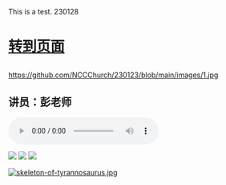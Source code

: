 This is a test.  230128

# [转到页面](https://nccchurch.github.io/test/)
##
https://github.com/NCCChurch/230123/blob/main/images/1.jpg

## 讲员：彭老师
<audio controls src="https://github.com/NCCChurch/230123/blob/main/230123.mp3"></audio>

![](https://i.postimg.cc/LX3MfLYd/strawberry.png)
![](https://i.postimg.cc/9X1hQPHZ/skeleton-of-tyrannosaurus.jpg)
![](https://i.postimg.cc/cC1GcCwv/skeleton-of-kangaroo.jpg)

[![skeleton-of-tyrannosaurus.jpg](https://i.postimg.cc/9X1hQPHZ/skeleton-of-tyrannosaurus.jpg)](https://postimg.cc/kDVZjb4g)
